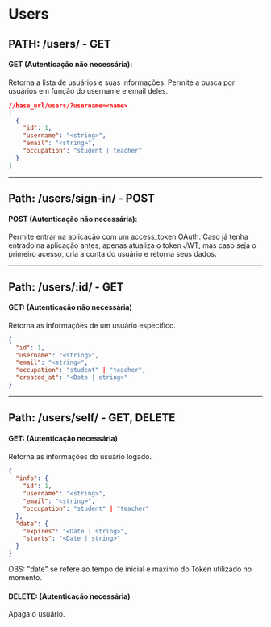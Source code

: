 # **Users**

## **PATH: /users/ - GET**

#### GET (Autenticação não necessária):

Retorna a lista de usuários e suas informações. Permite a busca por usuários em função do username e email deles.

```json
//base_url/users/?username=<name>
[
  {
    "id": 1,
    "username": "<string>",
    "email": "<string>",
    "occupation": "student | teacher"
  }
]
```

<hr>

## **Path: /users/sign-in/ - POST**

#### POST (Autenticação não necessária):

Permite entrar na aplicação com um access_token OAuth. Caso já tenha entrado na aplicação antes, apenas atualiza o token JWT; mas caso seja o primeiro acesso, cria a conta do usuário e retorna seus dados.

<hr>

## **Path: /users/:id/ - GET**

#### GET: (Autenticação não necessária)

Retorna as informações de um usuário específico.

```json
{
  "id": 1,
  "username": "<string>",
  "email": "<string>",
  "occupation": "student" | "teacher",
  "created_at": "<Date | string>"
}
```

<hr>

## **Path: /users/self/ - GET, DELETE**

#### GET: (Autenticação necessária)

Retorna as informações do usuário logado. 

```json
{
  "info": {
    "id": 1,
    "username": "<string>",
    "email": "<string>",
    "occupation": "student" | "teacher"
  },
  "date": {
    "expires": "<Date | string>",
    "starts": "<Date | string>"
  }
}
```
OBS: "date" se refere ao tempo de inicial e máximo do Token utilizado no momento.


#### DELETE: (Autenticação necessária)
Apaga o usuário.